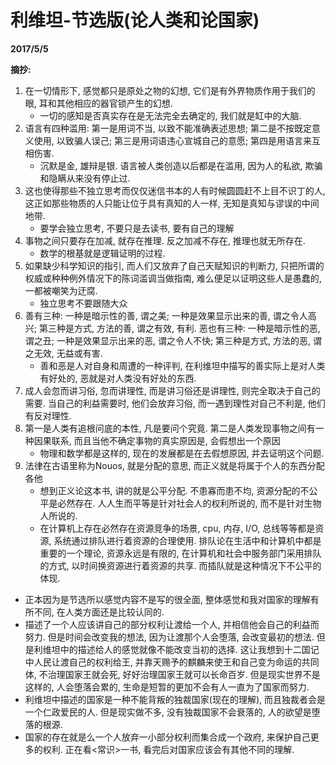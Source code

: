 # 利维坦-节选版(论人类和论国家)

**2017/5/5**

**摘抄:**
1. 在一切情形下, 感觉都只是原处之物的幻想, 它们是有外界物质作用于我们的眼, 耳和其他相应的器官锁产生的幻想.
    * 一切的感知是否真实存在是无法完全去确定的, 我们就是缸中的大脑. 
2. 语言有四种滥用: 第一是用词不当, 以致不能准确表述思想; 第二是不按既定意义使用, 以致骗人误己; 第三是用词语违心宣城自己的意愿; 第四是用语言来互相伤害.
    * 沉默是金, 雄辩是银. 语言被人类创造以后都是在滥用, 因为人的私欲, 欺骗和隐瞒从来没有停止过.
3. 这也使得那些不独立思考而仅仅迷信书本的人有时候圆圆赶不上目不识丁的人, 这正如那些物质的人只能让位于具有真知的人一样, 无知是真知与谬误的中间地带.
    * 要学会独立思考, 不要只是去读书, 要有自己的理解
4. 事物之间只要存在加减, 就存在推理. 反之加减不存在, 推理也就无所存在.
    * 数学的根基就是逻辑证明的过程.
5. 如果缺少科学知识的指引, 而人们又放弃了自己天赋知识的判断力, 只把所谓的权威或种种例外情况下的陈词滥调当做指南, 难么便足以证明这些人是愚蠢的, 一都被嘲笑为迂腐.
    * 独立思考不要跟随大众
6. 善有三种: 一种是暗示性的善, 谓之美; 一种是效果显示出来的善, 谓之令人高兴; 第三种是方式, 方法的善, 谓之有效, 有利. 恶也有三种: 一种是暗示性的恶, 谓之丑; 一种是效果显示出来的恶, 谓之令人不快; 第三种是方式, 方法的恶, 谓之无效, 无益或有害.
    * 善和恶是人对自身和周遭的一种评判, 在利维坦中描写的善实际上是对人类有好处的, 恶就是对人类没有好处的东西.
7. 成人会忽而讲习俗, 忽而讲理性, 而是讲习俗还是讲理性, 则完全取决于自己的需要. 当自己的利益需要时, 他们会放弃习俗, 而一遇到理性对自己不利是, 他们有反对理性.
8. 第一是人类有追根问底的本性, 凡是要问个究竟. 第二是人类发现事物之间有一种因果联系, 而且当他不确定事物的真实原因是, 会假想出一个原因
    * 物理和数学都是这样的, 现在的发展都是在去假想原因, 并去证明这个问题.
9. 法律在古语里称为Nouos, 就是分配的意思, 而正义就是将属于个人的东西分配各他
    * 想到正义论这本书, 讲的就是公平分配. 不患寡而患不均, 资源分配的不公平是必然存在. 人人生而平等是针对社会人的权利所说的, 而不是针对生物人所说的.
    * 在计算机上存在必然存在资源竞争的场景, cpu, 内存, I/O, 总线等等都是资源, 系统通过排队进行着资源的合理使用. 排队论在生活中和计算机中都是重要的一个理论, 资源永远是有限的, 在计算机和社会中服务部门采用排队的方式, 以时间换资源进行着资源的共享. 而插队就是这种情况下不公平的体现.


* 正本因为是节选所以感觉内容不是写的很全面, 整体感觉和我对国家的理解有所不同, 在人类方面还是比较认同的.
* 描述了一个人应该讲自己的部分权利让渡给一个人, 并相信他会自己的利益而努力. 但是时间会改变我的想法, 因为让渡那个人会堕落, 会改变最初的想法. 但是利维坦中的描述给人的感觉就像不能改变当初的选择. 这让我想到十二国记中人民让渡自己的权利给王, 并靠天赐予的麒麟来使王和自己变为命运的共同体, 不治理国家王就会死, 好好治理国家王就可以长命百岁. 但是现实世界不是这样的, 人会堕落会累的, 生命是短暂的更加不会有人一直为了国家而努力.
* 利维坦中描述的国家是一种不能背叛的独裁国家(现在的理解), 而且独裁者会是一个仁政爱民的人. 但是现实做不多, 没有独裁国家不会衰落的, 人的欲望是堕落的根源. 
* 国家的存在就是么一个人放弃一小部分权利而集合成一个政府, 来保护自己更多的权利. 正在看<常识>一书, 看完后对国家应该会有其他不同的理解.